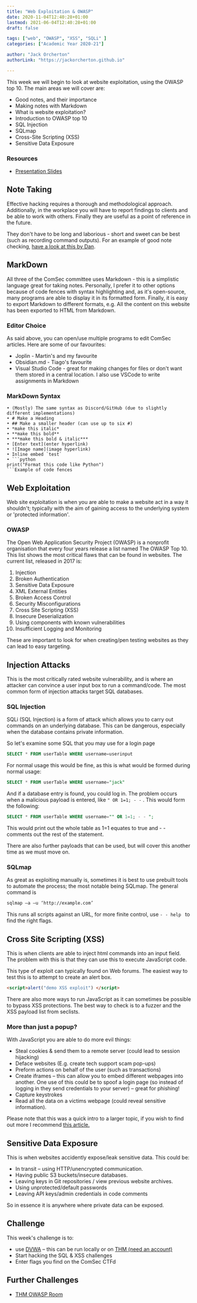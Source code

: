 ```yaml
---
title: "Web Exploitation & OWASP"
date: 2020-11-04T12:40:28+01:00
lastmod: 2021-06-04T12:40:28+01:00
draft: false

tags: ["web", "OWASP", "XSS", "SQLi" ]
categories: ["Academic Year 2020-21"]

author: "Jack Orcherton" 
authorLink: "https://jackorcherton.github.io"

---
```


This week we will begin to look at website exploitation, using the OWASP top 10. The main areas we will cover are:
- Good notes, and their importance 
- Making notes with Markdown
- What is website exploitation?
- Introduction to OWASP top 10
- SQL Injection
- SQLmap
- Cross-Site Scripting (XSS)
- Sensitive Data Exposure

### Resources 
- [Presentation Slides](webExploit.pdf)

## Note Taking
Effective hacking requires a thorough and methodological approach. Additionally, in the workplace you will have to report findings to clients and be able to work with others. Finally they are useful as a point of reference in the future.

They don't have to be long and laborious - short and sweet can be best (such as recording command outputs). For an example of good note checking, [have a look at this by Dan](https://github.coventry.ac.uk/CUEH/DansALLNotes).

## MarkDown
All three of the ComSec committee uses Markdown - this is a simplistic language great for taking notes. Personally, I prefer it to other options because of code fences with syntax highlighting and, as it's open-source, many programs are able to display it in its formatted form. Finally, it is easy to export Markdown to different formats, e.g. All the content on this website has been exported to HTML from Markdown.

### Editor Choice
As said above, you can open/use multiple programs to edit ComSec articles. Here are some of our favourites:
- Joplin - Martin's and my favourite 
- Obsidian.md - Tiago's favourite 
- Visual Studio Code - great for making changes for files or don't want them stored in a central location. I also use VSCode to write assignments in Markdown

### MarkDown Syntax

```
• (Mostly) The same syntax as Discord/GitHub (due to slightly different implementations)
• # Make a Heading
• ## Make a smaller header (can use up to six #)
• *make this italic*
• **make this bold**
• ***make this bold & italic***
• [Enter text](enter hyperlink)
• ![Image name](image hyperlink)
• Inline embed `test`
• ```python 
print("Format this code like Python")
```Example of code fences
```



## Web Exploitation 
Web site exploitation is when you are able to make a website act in a way it shouldn't; typically with the aim of gaining access to the underlying system or 'protected information'.

### OWASP
The Open Web Application Security Project (OWASP) is a nonprofit organisation that every four years release a list named The OWASP Top 10.  This list shows the most critical flaws that can be found in websites. The current list, released in 2017 is:

1) Injection
2) Broken Authentication
3) Sensitive Data Exposure
4) XML External Entities
5) Broken Access Control
6) Security Misconfigurations
7) Cross Site Scripting (XSS)
8) Insecure Deserialization
9) Using components with known vulnerabilities
10) Insufficient Logging and Monitoring

These are important to look for when creating/pen testing websites as they can lead to easy targeting.

## Injection Attacks
This is the most critically rated website vulnerability, and is where an attacker can convince a user input box to run a command/code. The most common form of injection attacks target SQL databases.

### SQL Injection
SQLi (SQL Injection) is a form of attack which allows you to carry out commands on an underlying database. This can be dangerous, especially when the database contains private information.

So let's examine some SQL that you may use for a login page

```SQL
SELECT * FROM userTable WHERE username=userinput
```

For normal usage this would be fine, as this is what would be formed during normal usage:

```SQL
SELECT * FROM userTable WHERE username="jack" 
```

And if a database entry is found, you could log in. The problem occurs when a malicious payload is entered, like `" OR 1=1; - -` . This would form the following:

```SQL
SELECT * FROM userTable WHERE username="" OR 1=1; - - ";
```

This would print out the whole table as 1=1 equates to true and - - comments out the rest of the statement.

There are also further payloads that can be used, but will cover this another time as we must move on.

### SQLmap
As great as exploiting manually is, sometimes it is best to use prebuilt tools to automate the process; the most notable being SQLmap. The general command is

```sh
sqlmap –a –u ‘http://example.com’
```

This runs all scripts against an URL, for more finite control, use `- - help ` to find the right flags.

## Cross Site Scripting (XSS)
This is when clients are able to inject html commands into an input field. The problem with this is that they can use this to execute JavaScript code. 

This type of exploit can typically found on Web forums. The easiest way to test this is to attempt to create an alert box.

```html
<script>alert("demo XSS exploit") </script>
```

There are also more ways to run JavaScript as it can sometimes be possible to bypass XSS protections. The best way to check is to a fuzzer and the XSS payload list from seclists.

### More than just a popup?
With JavaScript you are able to do more evil things:
- Steal cookies & send them to a remote server (could lead to session hijacking)
- Deface websites (E.g. create tech support scam pop-ups)
- Preform actions on behalf of the user (such as transactions)
- Create iframes – this can allow you to embed different webpages into 
another. One use of this could be to spoof a login page (so instead of logging in they send credentials to your server) – great for phishing!
- Capture keystrokes
- Read all the data on a victims webpage (could reveal sensitive information).

Please note that this was a quick intro to a larger topic, if you wish to find out more I recommend [this article.](https://pentest-tools.com/blog/xss-attacks-practical-scenarios/)

## Sensitive Data Exposure
This is when websites accidently expose/leak sensitive data. This could be:
- In transit – using HTTP/unencrypted communication. 
- Having public S3 buckets/insecure databases. 
- Leaving keys in Git repositories / view previous website archives. 
- Using unprotected/default passwords
- Leaving API keys/admin credentials in code comments

So in essence it is anywhere where private data can be exposed.

## Challenge
This week's challenge is to:

- use [DVWA](https://dvwa.co.uk/) – this can be run locally or on [THM (need an account)](https://tryhackme.com/room/dvwa) 
- Start hacking the SQL & XSS challenges
- Enter flags you find on the ComSec CTFd

## Further Challenges

- [THM OWASP Room](https://tryhackme.com/room/owasptop10) 
